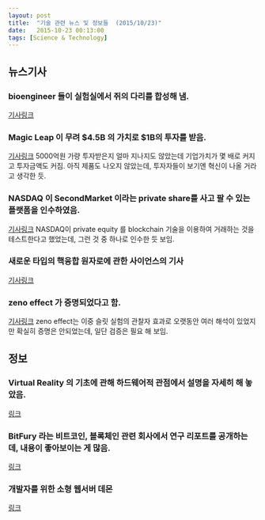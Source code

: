 ```yaml
---
layout: post
title:  "기술 관련 뉴스 및 정보들  (2015/10/23)"
date:   2015-10-23 00:13:00
tags: [Science & Technology]
---
```


## 뉴스기사 

### bioengineer 들이 실험실에서 쥐의 다리를 합성해 냄.
[기사링크](http://bioengineer.org/bioengineering-breakthrough-scientists-create-a-working-animal-limb-in-a-lab/)

### Magic Leap 이 무려 $4.5B 의 가치로 $1B의 투자를 받음.
[기사링크](http://www.bizjournals.com/southflorida/blog/morning-edition/2015/10/exclusive-magic-leap-close-to-receiving-a-1.html?page=all)
5000억원 가량 투자받은지 얼마 지나지도 않았는데 기업가치가 몇 배로 커지고 투자금액도 커짐. 아직 제품도 나오지 않았는데, 투자자들이 보기엔 혁신이 나올 거라고 생각한 듯.

### NASDAQ 이 SecondMarket 이라는 private share를 사고 팔 수 있는 플랫폼을 인수하였음.
[기사링크](http://techcrunch.com/2015/10/22/nasdaq-acquires-secondmarket-to-help-startups-sell-shares)
NASDAQ이 private equity 를 blockchain 기술을 이용하여 거래하는 것을 테스트한다고 했었는데, 그런 것 중 하나로 인수한 듯 보임.

### 새로운 타입의 핵융합 원자로에 관한 사이언스의 기사
[기사링크](http://news.sciencemag.org/physics/2015/10/feature-bizarre-reactor-might-save-nuclear-fusion)

### zeno effect 가 증명되었다고 함.
[기사링크](http://www.news.cornell.edu/stories/2015/10/zeno-effect-verified-atoms-wont-move-while-you-watch)
zeno effect는 이중 슬릿 실험의 관찰자 효과로 오랫동안 여러 해석이 있었지만 확실히 증명은 안되었는데, 일단 검증은 필요 해 보임.

## 정보

### Virtual Reality 의 기초에 관해 하드웨어적 관점에서 설명을 자세히 해 놓았음.
[링크](http://www.tomshardware.com/reviews/virtual-reality-basics,4220.html)

### BitFury 라는 비트코인, 블록체인 관련 회사에서 연구 리포트를 공개하는데, 내용이 좋아보이는 게 많음.
[링크](http://bitfury.com/white-papers-research)

### 개발자를 위한 소형 웹서버 데몬
[링크](http://corte.si/posts/devd/intro/index.html)
